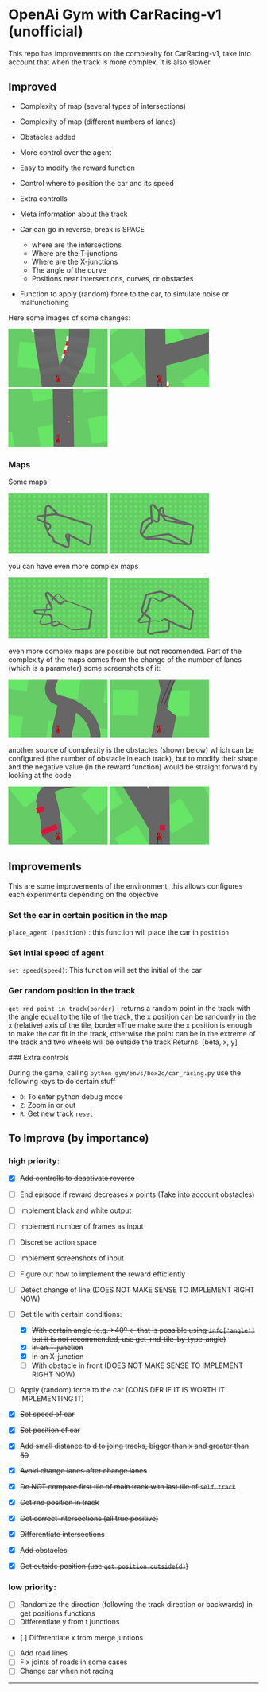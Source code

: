 
# OpenAi Gym with CarRacing-v1 (unofficial)

This repo has improvements on the complexity for CarRacing-v1, take into account that when the track is more complex, it is also slower.

## Improved

* Complexity of map (several types of intersections)
* Complexity of map (different numbers of lanes)
* Obstacles added
* More control over the agent
* Easy to modify the reward function
* Control where to position the car and its speed
* Extra controlls
* Meta information about the track
* Car can go in reverse, break is SPACE

   * where are the intersections
   * Where are the T-junctions
   * Where are the X-junctions
   * The angle of the curve
   * Positions near intersections, curves, or obstacles

* Function to apply (random) force to the car, to simulate noise or malfunctioning

Here some images of some changes:

![junc](img/junc.png)
![t-junc](img/t.png)
![obstacle](img/obst.png)

### Maps

Some maps

![map](img/map1.png)
![map](img/map2.png)

you can have even more complex maps

![map](img/map3.png)
![map](img/map4.png)

even more complex maps are possible but not recomended. Part of the complexity of the maps comes from the change of the number of lanes (which is a parameter) some screenshots of it:

![map](img/lanes1.png)
![map](img/lanes2.png)

another source of complexity is the obstacles (shown below) which can be configured (the number of obstacle in each track), but to modify their shape and the negative value (in the reward function) would be straight forward by looking at the code

![map](img/obstacles1.png)
![map](img/obstacles2.png)


## Improvements

This are some improvements of the environment, this allows configures each experiments depending on the objective


### Set the car in certain position in the map

`place_agent (position)` : this function will place the car in `position`


### Set intial speed of agent

`set_speed(speed)`: This function will set the initial of the car


### Ger random position in the track

`get_rnd_point_in_track(border)` : returns a random point in the track with the angle equal to the tile of the track, the x position can be randomly in the x (relative) axis of the tile, border=True make sure the x position is enough to make the car fit in the track, otherwise the point can be in the extreme of the track and two wheels will be outside the track
Returns: [beta, x, y]


### Extra controls

During the game, calling `python gym/envs/box2d/car_racing.py` use the following keys to do certain stuff

* `D`: To enter python debug mode
* `Z`: Zoom in or out
* `R`: Get new track `reset`


## To Improve (by importance)

### high priority: 

- [x] ~~Add controlls to deactivate reverse~~
- [ ] End episode if reward decreases x points (Take into account obstacles)
- [ ] Implement black and white output
- [ ] Implement number of frames as input
- [ ] Discretise action space
- [ ] Implement screenshots of input
- [ ] Figure out how to implement the reward efficiently
- [ ] Detect change of line (DOES NOT MAKE SENSE TO IMPLEMENT RIGHT NOW)
- [ ] Get tile with certain conditions:

   - [x] ~~With certain angle (e.g. >40º <- that is possible using `info['angle']` but it is not recommended, use get_rnd_tile_by_type_angle)~~
   - [x] ~~In an T-junction~~
   - [x] ~~In an X-junction~~
   - [ ] With obstacle in front (DOES NOT MAKE SENSE TO IMPLEMENT RIGHT NOW)

- [ ] Apply (random) force to the car (CONSIDER IF IT IS WORTH IT IMPLEMENTING IT)
- [x] ~~Set speed of car~~
- [x] ~~Set position of car~~
- [x] ~~Add small distance to d to joing tracks, bigger than x and greater than 50~~
- [x] ~~Avoid change lanes after change lanes~~
- [x] ~~Do NOT compare first tile of main track with last tile of `self.track`~~
- [x] ~~Get rnd position in track~~
- [x] ~~Get correct intersections (all true positive)~~
- [x] ~~Differentiate intersections~~
- [x] ~~Add obstacles~~
- [x] ~~Get outside position (use `get_position_outside(d)`)~~

### low priority:

- [ ] Randomize the direction (following the track direction or backwards) in get positions functions
- [ ] Differentiate y from t junctions
- [ ] Differentiate x from merge juntions
- [ ] Add road lines
- [ ] Fix joints of roads in some cases
- [ ] Change car when not racing
 
---

